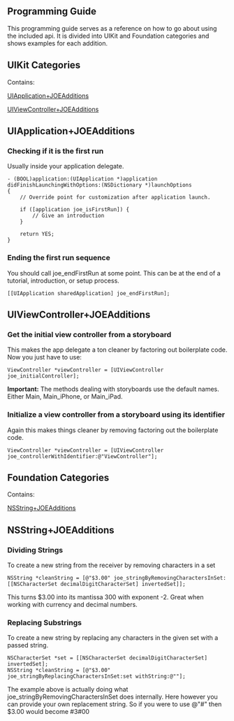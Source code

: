 Programming Guide
-----------------

This programming guide serves as a reference on how to go about using the included api.  It is divided into UIKit and Foundation categories and shows examples for each addition.

UIKit Categories
----------------

Contains:

[UIApplication+JOEAdditions](#UIApplication)

[UIViewController+JOEAdditions](#UIViewController)


<a name="UIApplication"></a>
UIApplication+JOEAdditions
--------------------------

### Checking if it is the first run

Usually inside your application delegate.

```
- (BOOL)application:(UIApplication *)application didFinishLaunchingWithOptions:(NSDictionary *)launchOptions
{
    // Override point for customization after application launch.
    
    if ([application joe_isFirstRun]) {
        // Give an introduction
    }

    return YES;
}
```

### Ending the first run sequence

You should call joe_endFirstRun at some point. This can be at the end of a tutorial, introduction, or setup process.

```
[[UIApplication sharedApplication] joe_endFirstRun];
```


<a name="UIViewController"></a>
UIViewController+JOEAdditions
-----------------------------

### Get the initial view controller from a storyboard

This makes the app delegate a ton cleaner by factoring out boilerplate code.
Now you just have to use:

```
ViewController *viewController = [UIViewController joe_initialController];
```

**Important:** The methods dealing with storyboards use the default names. Either Main, Main_iPhone, or Main_iPad.

### Initialize a view controller from a storyboard using its identifier

Again this makes things cleaner by removing factoring out the boilerplate code.

```
ViewController *viewController = [UIViewController joe_controllerWithIdentifier:@"ViewController"];
```


Foundation Categories
---------------------

Contains:

[NSString+JOEAdditions](#NSString)


<a name="NSString"></a>
NSString+JOEAdditions
---------------------

### Dividing Strings

To create a new string from the receiver by removing characters in a set

```
NSString *cleanString = [@"$3.00" joe_stringByRemovingCharactersInSet:[[NSCharacterSet decimalDigitCharacterSet] invertedSet]];
```

This turns $3.00 into its mantissa 300 with exponent -2. Great when working with currency and decimal numbers.

### Replacing Substrings

To create a new string by replacing any characters in the given set with a passed string.

```
NSCharacterSet *set = [[NSCharacterSet decimalDigitCharacterSet] invertedSet];
NSString *cleanString = [@"$3.00" joe_stringByReplacingCharactersInSet:set withString:@""];
```

The example above is actually doing what joe_stringByRemovingCharactersInSet does internally. Here however you can provide your own replacement string. So if you were to use @"#" then $3.00 would become #3#00
